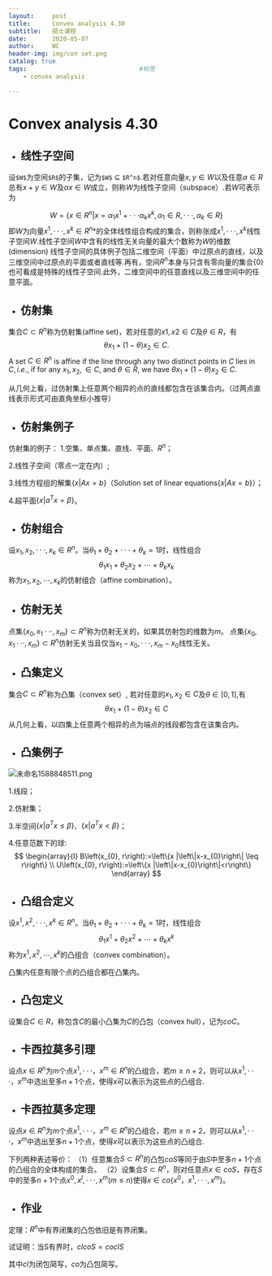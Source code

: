 ```yaml
---
layout:     post
title:      Convex analysis 4.30
subtitle:   硕士课程
date:       2020-05-07
author:     WC
header-img: img/con set.png
catalog: true
tags:                               #标签
    - convex analysis

---
```


# Convex analysis 4.30

- ## 线性子空间

设`$W$`为空间`$R$`的子集，记为`$W$` $`\subseteq`$ `$R^n$`.若对任意向量$x,y\in W$以及任意$\alpha \in R$总有$x+y \in W$及$\alpha x \in W$成立，则称$W$为线性子空间（subspace）.若$W$可表示为


$$
W = \{x \in R^n|x=\alpha_1x^1+···\alpha_kx^k,\alpha_1 \in R,···,\alpha_k \in R\}
$$
即$W$为向量$x^{1} ,···, x^k \in R^n$*的全体线性组合构成的集合，则称张成$x^{1} ,···, x^k$线性子空间$W$.线性子空间$W$中含有的线性无关向量的最大个数称为$W$的维数(dimension)
线性子空间的具体例子包括二维空间（平面）中过原点的直线，以及三维空间中过原点的平面或者直线等.再有，空间$R^n$本身与只含有零向量的集合$\{0\}$也可看成是特殊的线性子空间.此外，二维空间中的任意直线以及三维空间中的任意平面。

- ## 仿射集

集合$C \subset R^n$称为仿射集(affine set)，若对任意的$x1,x2 \in C$及$\theta \in R$，有
$$
\theta x_1 + (1-\theta)x_2 \in C.
$$
A set $C \in R^n$ is affine if the line through any two distinct points in $C$ lies in $C,i.e$., if for any $x_1, x_2, \in C$, and $\theta \in R$, we have $\theta x_1 + (1-\theta)x_2 \in C.$ 

从几何上看，过仿射集上任意两个相异的点的直线都包含在该集合内。（过两点直线表示形式可由直角坐标小推导）

- ## 仿射集例子

仿射集的例子：
1.空集、单点集、直线、平面、$R^n$；

2.线性子空间（零点一定在内）;

3.线性方程组的解集$\{x| Ax=b\}$（Solution set of linear equations$\{x|Ax=b\}$）；

4.超平面$\{x|a^T x = \beta\}$。

- ## 仿射组合

设$x_1, x_2, ···, x_k \in R^n$。当$\theta_1 + \theta_2 + ··· + \theta_k = 1$时，线性组合
$$
\theta_{1} x_{1}+\theta_{2} x_{2}+\cdots+\theta_{k} x_{k}
$$
称为$x_{1}, x_{2}, \cdots, x_{k}$的仿射组合（affine combination）。

- ## 仿射无关

点集$\{x_0, x_1···, x_m\} \subset R^n$称为仿射无关的，如果其仿射包的维数为$m$。
点集$\{x_0, x_1···, x_m\} \subset R^n$仿射无关当且仅当$x_1 - x_0, ···, x_m - x_0$线性无关。

- ## 凸集定义

集合$C \subset R^n$称为凸集（convex set）, 若对任意的$x_{1}, x_{2} \in C$及$\theta \in [0,1]$,有
$$
\theta x_{1}+(1-\theta) x_{2} \in C
$$
从几何上看，以四集上任意两个相异的点为端点的线段都包含在该集合内。

- ## 凸集例子

![未命名1588848511.png](https://i.loli.net/2020/05/07/DoNeMJlvj5EfbXQ.png)

1.线段；

2.仿射集；

3.半空间$\{x|a^T x \le \beta\}$、$\{x|a^T x < \beta\}$；

4.任意范数下的球:
$$
\begin{array}{l}
B\left(x_{0}, r\right):=\left\{x |\left\|x-x_{0}\right\| \leq r\right\} \\
U\left(x_{0}, r\right):=\left\{x |\left\|x-x_{0}\right\|<r\right\}
\end{array}
$$

- ## 凸组合定义

设$x^1, x^2, ···, x^k \in R^n$。当$\theta_1 + \theta_2 + ··· + \theta_k = 1$时，线性组合
$$
\theta_{1} x^{1}+\theta_{2} x^{2}+\cdots+\theta_{k} x^{k}
$$
称为$x^{1}, x^{2}, \cdots, x^{k}$的凸组合（convex combination）。

凸集内任意有限个点的凸组合都在凸集内。

- ## 凸包定义

设集合$C \in R$，称包含$C$的最小凸集为$C$的凸包（convex hull），记为$coC$。

- ## 卡西拉莫多引理

设点$x \in R^n$为$m$个点$x^1, ···，x^m \in R^n$的凸组合，若$m \ge n+2$，则可以从$x^1, ···，x^m$中选出至多$n+1$个点，使得$x$可以表示为这些点的凸组合.

- ## 卡西拉莫多定理

设点$x \in R^n$为$m$个点$x^1, ···，x^m \in R^n$的凸组合，若$m \ge n+2$，则可以从$x^1, ···，x^m$中选出至多$n+1$个点，使得$x$可以表示为这些点的凸组合.

下列两种表述等价：
（1）任意集合$S \subset R^n$的凸包$coS$等同于由$S$中至多$n+1$个点的凸组合的全体构成的集合。
（2）设集合$S \subset R^n$，则对任意点$x \in coS$，存在$S$中的至多$n+1$个点$x^0,x^l,···,x^m(m≤n)$使得$x \in co\{x^0，x^1, ···, x^m\}$。



- ## 作业

定理：$R^n$中有界闭集的凸包依旧是有界闭集。

试证明：当S有界时，$cl co S = co cl S$

其中$cl$为闭包简写，$co$为凸包简写。

